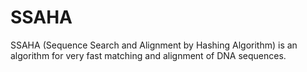 # SSAHA

SSAHA (Sequence Search and Alignment by Hashing Algorithm) is an algorithm for very fast matching and alignment of DNA sequences.
